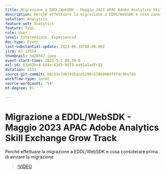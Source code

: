 ```yaml
---
title: Migrazione a EDDL/WebSDK - Maggio 2023 APAC Adobe Analytics Skill Exchange Grow Track
description: Perché effettuare la migrazione a EDDL/WebSDK e cosa considerare prima di avviare la migrazione
solution: Analytics
feature-set: Analytics
feature: Tags
role: User
level: Intermediate, Experienced
doc-type: Event
last-substantial-update: 2023-06-30T00:00:00Z
jira: KT-13554
thumbnail: 3420947.jpeg
event-start-time: 2023-5-1 08:30-8
exl-id: 63a02bc4-654e-42d3-95f9-ee91a1adfc52
duration: 2131
source-git-commit: b0c63c7d6592bace5296c5786d48df6fdc90a7dd
workflow-type: tm+mt
source-wordcount: '54'
ht-degree: 0%

---
```


# Migrazione a EDDL/WebSDK - Maggio 2023 APAC Adobe Analytics Skill Exchange Grow Track

Perché effettuare la migrazione a EDDL/WebSDK e cosa considerare prima di avviare la migrazione

>[!VIDEO](https://video.tv.adobe.com/v/3420947/?learn=on)
